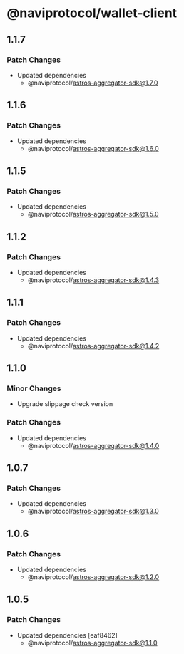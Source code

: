 # @naviprotocol/wallet-client

## 1.1.7

### Patch Changes

- Updated dependencies
  - @naviprotocol/astros-aggregator-sdk@1.7.0

## 1.1.6

### Patch Changes

- Updated dependencies
  - @naviprotocol/astros-aggregator-sdk@1.6.0

## 1.1.5

### Patch Changes

- Updated dependencies
  - @naviprotocol/astros-aggregator-sdk@1.5.0

## 1.1.2

### Patch Changes

- Updated dependencies
  - @naviprotocol/astros-aggregator-sdk@1.4.3

## 1.1.1

### Patch Changes

- Updated dependencies
  - @naviprotocol/astros-aggregator-sdk@1.4.2

## 1.1.0

### Minor Changes

- Upgrade slippage check version

### Patch Changes

- Updated dependencies
  - @naviprotocol/astros-aggregator-sdk@1.4.0

## 1.0.7

### Patch Changes

- Updated dependencies
  - @naviprotocol/astros-aggregator-sdk@1.3.0

## 1.0.6

### Patch Changes

- Updated dependencies
  - @naviprotocol/astros-aggregator-sdk@1.2.0

## 1.0.5

### Patch Changes

- Updated dependencies [eaf8462]
  - @naviprotocol/astros-aggregator-sdk@1.1.0
